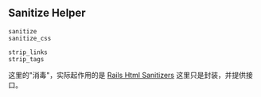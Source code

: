 ## Sanitize Helper

```
sanitize
sanitize_css

strip_links
strip_tags
```

这里的"消毒"，实际起作用的是 [Rails Html Sanitizers](https://github.com/rails/rails-html-sanitizer) 这里只是封装，并提供接口。
